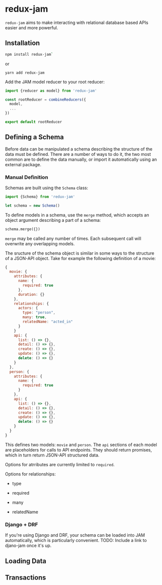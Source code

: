 # redux-jam

`redux-jam` aims to make interacting with relational database based APIs
easier and more powerful.

## Installation

```bash
npm install redux-jam`
```

or

```
yarn add redux-jam
```

Add the JAM model reducer to your root reducer:

```js
import {reducer as model} from 'redux-jam'

const rootReducer = combineReducers({
  model,
  ...
})

export default rootReducer
```


## Defining a Schema

Before data can be manipulated a schema describing the structure of the data
must be defined. There are a number of ways to do it, the two most common are
to define the data manually, or import it automatically using an external
package.

### Manual Definition

Schemas are built using the `Schema` class:

```js
import {Schema} from 'redux-jam'

let schema = new Schema()
```

To define models in a schema, use the `merge` method, which accepts an object
argument describing a part of a schema:

```python
schema.merge({})
```

`merge` may be called any number of times. Each subsequent call will overwrite
any overlapping models.

The sructure of the schema object is similar in some ways to the structure of
a JSON-API object. Take for example the following definition of a movie:

```js
{
  movie: {
    attributes: {
      name: {
        required: true        
      },
      duration: {}
    },
    relationships: {
      actors: {
        type: "person",
        many: true,
        relatedName: "acted_in"
      }
    }
    api: {
      list: () => {},
      detail: () => {},
      create: () => {},
      update: () => {},
      delete: () => {}
    }
  },
  person: {
    attributes: {
      name: {
        required: true
      }
    },
    api: {
      list: () => {},
      detail: () => {},
      create: () => {},
      update: () => {},
      delete: () => {}
    }
  }
}
```

This defines two models: `movie` and `person`. The `api` sections of each
model are placeholders for calls to API endpoints. They should return promises,
which in turn return JSON-API structured data.

Options for atrributes are currently limited to `required`.

Options for relationships:

 * type

 * required

 * many

 * relatedName

### Django + DRF

If you're using Django and DRF, your schema can be loaded into JAM
automatically, which is particularly convenient. TODO: Include a link to
djano-jam once it's up.


## Loading Data


## Transactions
